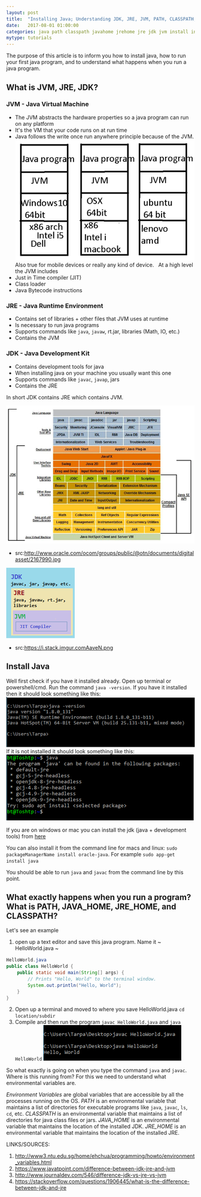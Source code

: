 ```yaml
---
layout: post
title:  "Installing Java; Understanding JDK, JRE, JVM, PATH, CLASSPATH, JAVA_HOME and JRE_HOME"
date:   2017-08-01 01:00:00
categories: java path classpath javahome jrehome jre jdk jvm install intro to computer science language
mytype: tutorials
---
```

The purpose of this article is to inform you how to install java, how to run your first java program, and to understand what happens when you run a java program.

## What is JVM, JRE, JDK?

### JVM - Java Virtual Machine
* The JVM abstracts the hardware properties so a java program can run on any platform
* It's the VM that your code runs on at run time
* Java follows the write once run anywhere principle because of the JVM.
![alt text](images/post_intro_java_1.png "JVM")
Also true for mobile devices or really any kind of device.
&nbsp;
At a high level the JVM includes
* Just in Time compiler (JIT)
* Class loader
* Java Bytecode instructions

### JRE - Java Runtime Environment
* Contains set of libraries + other files that JVM uses at runtime
* Is necessary to run java programs
* Supports commands like `java`, `javaw`, rt.jar, libraries (Math, IO, etc.)
* Contains the JVM

### JDK - Java Development Kit
* Contains development tools for java
* When installing java on your machine you usually want this one
* Supports commands like `javac`, `javap`, jars
* Contains the JRE

In short JDK contains JRE which contains JVM.

![alt text](images/post_intro_java_3.jpg "Java")
* src:http://www.oracle.com/ocom/groups/public/@otn/documents/digitalasset/2167990.jpg

![alt text](images/post_intro_java_4.png "Java")
* src:https://i.stack.imgur.comAaveN.png

## Install Java
Well first check if you have it installed already. Open up terminal or powershell/cmd.
Run the command `java -version`. If you have it installed then it should look something like this:
![alt text](images/post_intro_java_2.png "java -version")
If it is not installed it should look something like this:
![alt text](images/post_intro_java_6.png "java -version")

If you are on windows or mac you can install the jdk (java + development tools) from [here](http://www.oracle.com/technetwork/java/javase/downloads/index.html)

You can also install it from the command line for macs and linux: `sudo packageManagerName install oracle-java`. For example ```sudo app-get install java```

You should be able to run `java` and `javac` from the command line by this point.

## What exactly happens when you run a program? What is PATH, JAVA_HOME, JRE_HOME, and CLASSPATH?
Let's see an example
1. open up a text editor and save this java program. Name it ~ HelloWorld.java ~
~~~~~~~~~~~~~~~~~~~~~~~~~~~~~~~~~~~~~~~~~~~~~~ java
HelloWorld.java
public class HelloWorld {
    public static void main(String[] args) {
        // Prints "Hello, World" to the terminal window.
        System.out.println("Hello, World");
    }
}
~~~~~~~~~~~~~~~~~~~~~~~~~~~~~~~~~~~~~~~~~~~~~~

2. Open up a terminal and moved to where you save HelloWorld.java `cd location/subdir`
3. Compile and then run the program `javac HelloWorld.java` and `java HelloWorld` ![alt text](images/post_intro_java_7.png "java")

So what exactly is going on when you type the command `java` and `javac`. Where is this running from? For this we need to understand what environmental variables are.

*Environment Variables* are global variables that are accessible by all the processes running on the OS.
*PATH* is an environmental variable that maintains a list of directories for executable programs like `java`, `javac`, `ls`, `cd`, etc.
*CLASSPATH* is an environmental variable that maintains a list of directories for java class files or jars.
*JAVA_HOME* is an environmental variable that maintains the location of the installed JDK.
*JRE_HOME* is an environmental variable that maintains the location of the installed JRE.


LINKS/SOURCES:
1. http://www3.ntu.edu.sg/home/ehchua/programming/howto/environment_variables.html
2. https://www.javatpoint.com/difference-between-jdk-jre-and-jvm
3. http://www.journaldev.com/546/difference-jdk-vs-jre-vs-jvm
4.  https://stackoverflow.com/questions/1906445/what-is-the-difference-between-jdk-and-jre
